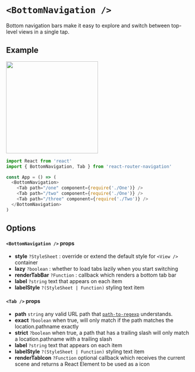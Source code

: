 # ```<BottomNavigation />```
Bottom navigation bars make it easy to explore and switch between top-level views in a single tap.


## Example
<img src="https://raw.githubusercontent.com/LeoLeBras/react-router-navigation/master/docs/bottom-navigation.gif" width="250">

```js
import React from 'react'
import { BottomNavigation, Tab } from 'react-router-navigation'

const App = () => (
  <BottomNavigation>
    <Tab path="/one" component={require('./One')} />
    <Tab path="/two" component={require('./One')} />
    <Tab path="/three" component={require('./Two')} />
  </BottomNavigation>
)
```

## Options

#### ```<BottomNavigation />``` props
* **style** ```?StyleSheet``` : override or extend the default style for ```<View />``` container
* **lazy** ```?boolean``` : whether to load tabs lazily when you start switching
* **renderTabBar** ```?Function``` : callback which renders a bottom tab bar
* **label** ```?string``` text that appears on each item
* **labelStyle** ```?(StyleSheet | Function)``` styling text item

#### ```<Tab />``` props
* **path** ```string``` any valid URL path that [`path-to-regexp`](https://www.npmjs.com/package/path-to-regexp) understands.
* **exact** ```?boolean``` when true, will only match if the path matches the location.pathname exactly
* **strict** ```?boolean``` when true, a path that has a trailing slash will only match a location.pathname with a trailing slash
* **label** ```?string``` text that appears on each item
* **labelStyle** ```?(StyleSheet | Function)``` styling text item
* **renderTabIcon** ```?Function``` optional callback which receives the current scene and returns a React Element to be used as a icon
